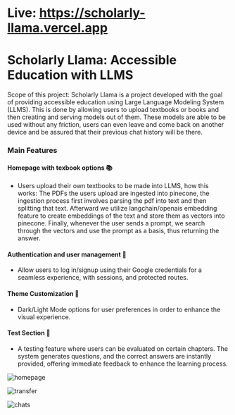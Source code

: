 # Live: https://scholarly-llama.vercel.app
# Scholarly Llama: Accessible Education with LLMS

Scope of this project: Scholarly Llama is a project developed with the goal of providing accessible education using Large Language Modeling System (LLMS). This is done by allowing users to upload textbooks or books and then creating and serving models out of them. These models are able to be used without any friction, users can even leave and come back on another device and be assured that their previous chat history will be there.

### Main Features

#### Homepage with texbook options 📚
- Users upload their own textbooks to be made into LLMS, how this works: The PDFs the users upload are ingested into pinecone, the ingestion process first involves parsing the pdf into text and then splitting that text. Afterward we utilize langchain/openais embedding feature to create embeddings of the text and store them as vectors into pinecone. Finally, whenever the user sends a prompt, we search through the vectors and use the prompt as a basis, thus returning the answer.
  
#### Authentication and user management 🔑
- Allow users to log in/signup using their Google credentials for a seamless experience, with sessions, and protected routes.

#### Theme Customization 🌙
- Dark/Light Mode options for user preferences in order to enhance the visual experience.

#### Test Section 📝
- A testing feature where users can be evaluated on certain chapters. The system generates questions, and the correct answers are instantly provided, offering immediate feedback to enhance the learning process.

![homepage](https://github.com/DeveloperMindset123/Scholarly-Llama/assets/39009375/34104078-a5a3-43b6-ba0b-e9ce1c5a7307)

![transfer](https://github.com/DeveloperMindset123/Scholarly-Llama/assets/39009375/dd449ad0-fb2d-4a67-a921-35b4dd7d8df1)

![chats](https://github.com/DeveloperMindset123/Scholarly-Llama/assets/39009375/cfa8fca2-5f77-43f7-b201-df1bfa8fbfca)
